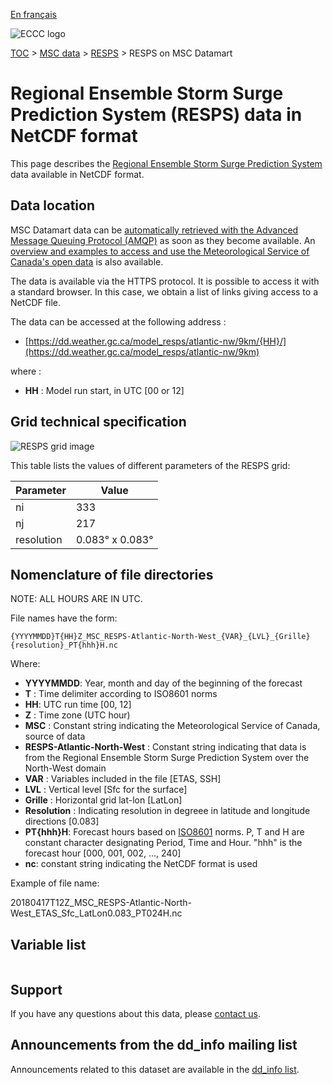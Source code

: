 [En français](readme_resps-datamart_fr.md)

![ECCC logo](../../img_eccc-logo.png)

[TOC](../../readme_en.md) > [MSC data](../readme_en.md) > [RESPS](readme_resps_en.md) > RESPS on MSC Datamart

# Regional Ensemble Storm Surge Prediction System (RESPS) data in NetCDF format

This page describes the [Regional Ensemble Storm Surge Prediction System](readme_resps_en.md) data available in NetCDF format.

## Data location

MSC Datamart data can be [automatically retrieved with the Advanced Message Queuing Protocol (AMQP)](../../msc-datamart/amqp_en.md) as soon as they become available. An [overview and examples to access and use the Meteorological Service of Canada's open data](../../usage/readme_en.md) is also available.

The data is available via the HTTPS protocol. It is possible to access it with a standard browser. In this case, we obtain a list of links giving access to a NetCDF file.

The data can be accessed at the following address :

* [https://dd.weather.gc.ca/model_resps/atlantic-nw/9km/{HH}/](https://dd.weather.gc.ca/model_resps/atlantic-nw/9km)

where :

* __HH__ : Model run start, in UTC [00 or 12]

## Grid technical specification

![RESPS grid image](https://collaboration.cmc.ec.gc.ca/cmc/cmos/public_doc/msc-data/nwp_resps/grille_resps.png)

This table lists the values of different parameters of the RESPS grid:

| Parameter | Value |
| ------ | ------ |
| ni | 333 |
| nj | 217 |
| resolution | 0.083° x 0.083° |


##    Nomenclature of file directories

NOTE:  ALL HOURS ARE IN UTC.

File names have the form:

`{YYYYMMDD}T{HH}Z_MSC_RESPS-Atlantic-North-West_{VAR}_{LVL}_{Grille}{resolution}_PT{hhh}H.nc`

Where:

* __YYYYMMDD__: Year, month and day of the beginning of the forecast
* __T__ : Time delimiter according to ISO8601 norms
* __HH__: UTC run time [00, 12]
* __Z__ : Time zone (UTC hour)
* __MSC__ : Constant string indicating the Meteorological Service of Canada, source of data
* __RESPS-Atlantic-North-West__ : Constant string indicating that data is from the Regional Ensemble Storm Surge Prediction System over the North-West domain
* __VAR__ : Variables included in the file [ETAS, SSH]
* __LVL__ : Vertical level [Sfc for the surface]
* __Grille__ : Horizontal grid lat-lon [LatLon]
* __Resolution__ : Indicating resolution in degreee in latitude and longitude directions [0.083]
* __PT{hhh}H__: Forecast hours based on [ISO8601](https://en.wikipedia.org/wiki/ISO_8601) norms. P, T and H are constant character designating Period, Time and Hour. "hhh" is the forecast hour [000, 001, 002, ..., 240]
* __nc__: constant string indicating the NetCDF format is used

Example of file name:

20180417T12Z_MSC_RESPS-Atlantic-North-West_ETAS_Sfc_LatLon0.083_PT024H.nc

##    Variable list

<table id="csv-table" class="display"></table>

<link href="https://cdn.jsdelivr.net/npm/simple-datatables@latest/dist/style.css" rel="stylesheet" type="text/css">
<script src="https://cdn.jsdelivr.net/npm/simple-datatables@latest"></script>
<script src="../../../js/variables_datatable.js" type="text/javascript"></script>
<script>
  loadTable("csv-table", "../../../assets/csv/RESPS_Variables-List_en.csv");
</script>

## Support

If you have any questions about this data, please [contact us](https://weather.gc.ca/mainmenu/contact_us_e.html).
## Announcements from the dd_info mailing list

Announcements related to this dataset are available in the [dd_info list](https://comm.collab.science.gc.ca/mailman3/postorius/lists/dd_info/).
